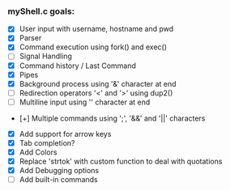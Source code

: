### myShell.c goals:
- [X] User input with username, hostname and pwd
- [X] Parser
- [X] Command execution using fork() and exec()
- [ ] Signal Handling
- [X] Command history / Last Command
- [X] Pipes
- [X] Background process using '&' character at end
- [ ] Redirection operators '<' and '>' using dup2()
- [ ] Multiline input using '\' character at end
- [+] Multiple commands using ';', '&&' and '||' characters
- [x] Add support for arrow keys
- [x] Tab completion?
- [X] Add Colors
- [X] Replace 'strtok' with custom function to deal with quotations
- [X] Add Debugging options
- [ ] Add built-in commands
